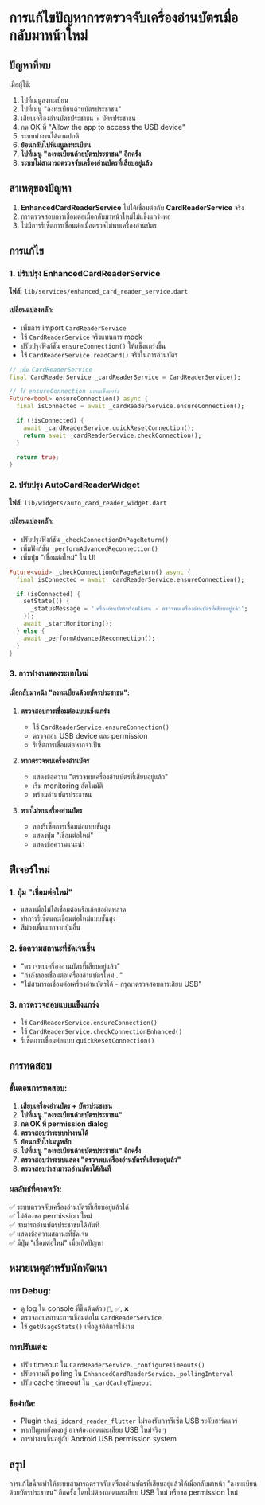 # การแก้ไขปัญหาการตรวจจับเครื่องอ่านบัตรเมื่อกลับมาหน้าใหม่

## ปัญหาที่พบ

เมื่อผู้ใช้:

1. ไปที่เมนูลงทะเบียน
2. ไปที่เมนู "ลงทะเบียนด้วยบัตรประชาชน"
3. เสียบเครื่องอ่านบัตรประชาชน + บัตรประชาชน
4. กด OK ที่ "Allow the app to access the USB device"
5. ระบบทำงานได้ตามปกติ
6. **ย้อนกลับไปที่เมนูลงทะเบียน**
7. **ไปที่เมนู "ลงทะเบียนด้วยบัตรประชาชน" อีกครั้ง**
8. **ระบบไม่สามารถตรวจจับเครื่องอ่านบัตรที่เสียบอยู่แล้ว**

## สาเหตุของปัญหา

1. **EnhancedCardReaderService** ไม่ได้เชื่อมต่อกับ **CardReaderService** จริง
2. การตรวจสอบการเชื่อมต่อเมื่อกลับมาหน้าใหม่ไม่แข็งแกร่งพอ
3. ไม่มีการรีเซ็ตการเชื่อมต่อเมื่อตรวจไม่พบเครื่องอ่านบัตร

## การแก้ไข

### 1. ปรับปรุง EnhancedCardReaderService

**ไฟล์:** `lib/services/enhanced_card_reader_service.dart`

#### เปลี่ยนแปลงหลัก:

- เพิ่มการ import `CardReaderService`
- ใช้ `CardReaderService` จริงแทนการ mock
- ปรับปรุงฟังก์ชัน `ensureConnection()` ให้แข็งแกร่งขึ้น
- ใช้ `CardReaderService.readCard()` จริงในการอ่านบัตร

```dart
// เพิ่ม CardReaderService
final CardReaderService _cardReaderService = CardReaderService();

// ใช้ ensureConnection แบบแข็งแกร่ง
Future<bool> ensureConnection() async {
  final isConnected = await _cardReaderService.ensureConnection();

  if (!isConnected) {
    await _cardReaderService.quickResetConnection();
    return await _cardReaderService.checkConnection();
  }

  return true;
}
```

### 2. ปรับปรุง AutoCardReaderWidget

**ไฟล์:** `lib/widgets/auto_card_reader_widget.dart`

#### เปลี่ยนแปลงหลัก:

- ปรับปรุงฟังก์ชัน `_checkConnectionOnPageReturn()`
- เพิ่มฟังก์ชัน `_performAdvancedReconnection()`
- เพิ่มปุ่ม "เชื่อมต่อใหม่" ใน UI

```dart
Future<void> _checkConnectionOnPageReturn() async {
  final isConnected = await _cardReaderService.ensureConnection();

  if (isConnected) {
    setState(() {
      _statusMessage = 'เครื่องอ่านบัตรพร้อมใช้งาน - ตรวจพบเครื่องอ่านบัตรที่เสียบอยู่แล้ว';
    });
    await _startMonitoring();
  } else {
    await _performAdvancedReconnection();
  }
}
```

### 3. การทำงานของระบบใหม่

#### เมื่อกลับมาหน้า "ลงทะเบียนด้วยบัตรประชาชน":

1. **ตรวจสอบการเชื่อมต่อแบบแข็งแกร่ง**

   - ใช้ `CardReaderService.ensureConnection()`
   - ตรวจสอบ USB device และ permission
   - รีเซ็ตการเชื่อมต่อหากจำเป็น

2. **หากตรวจพบเครื่องอ่านบัตร**

   - แสดงข้อความ "ตรวจพบเครื่องอ่านบัตรที่เสียบอยู่แล้ว"
   - เริ่ม monitoring อัตโนมัติ
   - พร้อมอ่านบัตรประชาชน

3. **หากไม่พบเครื่องอ่านบัตร**
   - ลองรีเซ็ตการเชื่อมต่อแบบขั้นสูง
   - แสดงปุ่ม "เชื่อมต่อใหม่"
   - แสดงข้อความแนะนำ

## ฟีเจอร์ใหม่

### 1. ปุ่ม "เชื่อมต่อใหม่"

- แสดงเมื่อไม่ได้เชื่อมต่อหรือเกิดข้อผิดพลาด
- ทำการรีเซ็ตและเชื่อมต่อใหม่แบบขั้นสูง
- สีม่วงเพื่อแยกจากปุ่มอื่น

### 2. ข้อความสถานะที่ชัดเจนขึ้น

- "ตรวจพบเครื่องอ่านบัตรที่เสียบอยู่แล้ว"
- "กำลังลองเชื่อมต่อเครื่องอ่านบัตรใหม่..."
- "ไม่สามารถเชื่อมต่อเครื่องอ่านบัตรได้ - กรุณาตรวจสอบการเสียบ USB"

### 3. การตรวจสอบแบบแข็งแกร่ง

- ใช้ `CardReaderService.ensureConnection()`
- ใช้ `CardReaderService.checkConnectionEnhanced()`
- รีเซ็ตการเชื่อมต่อแบบ `quickResetConnection()`

## การทดสอบ

### ขั้นตอนการทดสอบ:

1. **เสียบเครื่องอ่านบัตร + บัตรประชาชน**
2. **ไปที่เมนู "ลงทะเบียนด้วยบัตรประชาชน"**
3. **กด OK ที่ permission dialog**
4. **ตรวจสอบว่าระบบทำงานได้**
5. **ย้อนกลับไปเมนูหลัก**
6. **ไปที่เมนู "ลงทะเบียนด้วยบัตรประชาชน" อีกครั้ง**
7. **ตรวจสอบว่าระบบแสดง "ตรวจพบเครื่องอ่านบัตรที่เสียบอยู่แล้ว"**
8. **ตรวจสอบว่าสามารถอ่านบัตรได้ทันที**

### ผลลัพธ์ที่คาดหวัง:

✅ ระบบตรวจจับเครื่องอ่านบัตรที่เสียบอยู่แล้วได้  
✅ ไม่ต้องขอ permission ใหม่  
✅ สามารถอ่านบัตรประชาชนได้ทันที  
✅ แสดงข้อความสถานะที่ชัดเจน  
✅ มีปุ่ม "เชื่อมต่อใหม่" เมื่อเกิดปัญหา

## หมายเหตุสำหรับนักพัฒนา

### การ Debug:

- ดู log ใน console ที่ขึ้นต้นด้วย `🔧`, `✅`, `❌`
- ตรวจสอบสถานะการเชื่อมต่อใน `CardReaderService`
- ใช้ `getUsageStats()` เพื่อดูสถิติการใช้งาน

### การปรับแต่ง:

- ปรับ timeout ใน `CardReaderService._configureTimeouts()`
- ปรับความถี่ polling ใน `EnhancedCardReaderService._pollingInterval`
- ปรับ cache timeout ใน `_cardCacheTimeout`

### ข้อจำกัด:

- Plugin `thai_idcard_reader_flutter` ไม่รองรับการรีเซ็ต USB ระดับฮาร์ดแวร์
- หากปัญหายังคงอยู่ อาจต้องถอดและเสียบ USB ใหม่จริง ๆ
- การทำงานขึ้นอยู่กับ Android USB permission system

## สรุป

การแก้ไขนี้จะทำให้ระบบสามารถตรวจจับเครื่องอ่านบัตรที่เสียบอยู่แล้วได้เมื่อกลับมาหน้า "ลงทะเบียนด้วยบัตรประชาชน" อีกครั้ง โดยไม่ต้องถอดและเสียบ USB ใหม่ หรือขอ permission ใหม่

